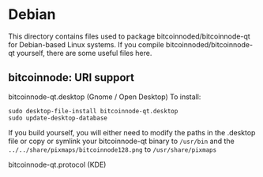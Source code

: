 
Debian
====================
This directory contains files used to package bitcoinnoded/bitcoinnode-qt
for Debian-based Linux systems. If you compile bitcoinnoded/bitcoinnode-qt yourself, there are some useful files here.

## bitcoinnode: URI support ##


bitcoinnode-qt.desktop  (Gnome / Open Desktop)
To install:

	sudo desktop-file-install bitcoinnode-qt.desktop
	sudo update-desktop-database

If you build yourself, you will either need to modify the paths in
the .desktop file or copy or symlink your bitcoinnode-qt binary to `/usr/bin`
and the `../../share/pixmaps/bitcoinnode128.png` to `/usr/share/pixmaps`

bitcoinnode-qt.protocol (KDE)

